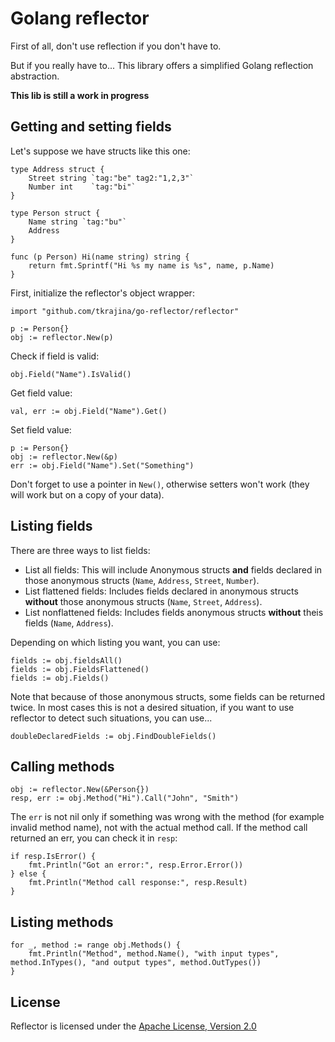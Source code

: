 # Golang reflector

First of all, don't use reflection if you don't have to.

But if you really have to... This library offers a simplified Golang reflection abstraction.

**This lib is still a work in progress**

## Getting and setting fields

Let's suppose we have structs like this one:

    type Address struct {
        Street string `tag:"be" tag2:"1,2,3"`
        Number int    `tag:"bi"`
    }

    type Person struct {
        Name string `tag:"bu"`
        Address
    }

    func (p Person) Hi(name string) string {
        return fmt.Sprintf("Hi %s my name is %s", name, p.Name)
    }

First, initialize the reflector's object wrapper:

    import "github.com/tkrajina/go-reflector/reflector"

	p := Person{}
	obj := reflector.New(p)

Check if field is valid:

    obj.Field("Name").IsValid()

Get field value:

    val, err := obj.Field("Name").Get()

Set field value:

	p := Person{}
	obj := reflector.New(&p)
    err := obj.Field("Name").Set("Something")

Don't forget to use a pointer in `New()`, otherwise setters won't work (they will work but on a copy of your data).

## Listing fields

There are three ways to list fields:

 * List all fields: This will include Anonymous structs **and** fields declared in those anonymous structs (`Name`, `Address`, `Street`, `Number`).
 * List flattened fields: Includes fields declared in anonymous structs **without** those anonymous structs (`Name`, `Street`, `Address`).
 * List nonflattened fields: Includes fields anonymous structs **without** theis fields (`Name`, `Address`).

Depending on which listing you want, you can use:

    fields := obj.fieldsAll()
    fields := obj.FieldsFlattened()
    fields := obj.Fields()

Note that because of those anonymous structs, some fields can be returned twice.
In most cases this is not a desired situation, if you want to use reflector to detect such situations, you can use...

    doubleDeclaredFields := obj.FindDoubleFields()

## Calling methods

	obj := reflector.New(&Person{})
    resp, err := obj.Method("Hi").Call("John", "Smith")

The `err` is not nil only if something was wrong with the method (for example invalid method name), not with the actual method call.
If the method call returned an err, you can check it in `resp`:

    if resp.IsError() {
        fmt.Println("Got an error:", resp.Error.Error())
    } else {
        fmt.Println("Method call response:", resp.Result)
    }

## Listing methods

    for _, method := range obj.Methods() {
        fmt.Println("Method", method.Name(), "with input types", method.InTypes(), "and output types", method.OutTypes())
    }

License
-------

Reflector is licensed under the [Apache License, Version 2.0](http://www.apache.org/licenses/LICENSE-2.0)
